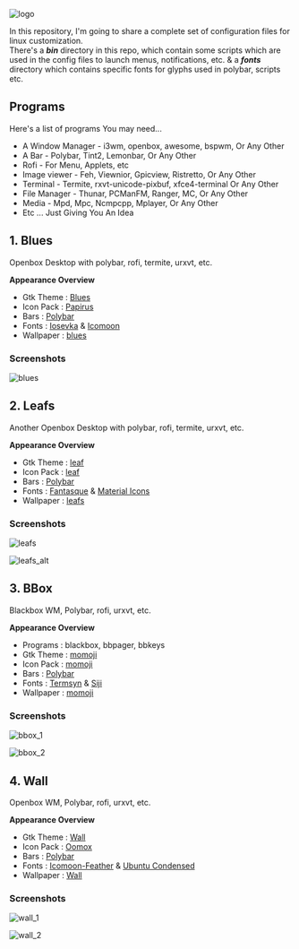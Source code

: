 ![logo](https://raw.githubusercontent.com/adi1090x/dots/master/images/dots.png) <br />

In this repository, I'm going to share a complete set of configuration files for linux customization. <br />
There's a ***bin*** directory in this repo, which contain some scripts which are used in the config files to launch menus, notifications, etc. & a ***fonts*** directory which contains specific fonts for glyphs used in polybar, scripts etc. <br />

## Programs

Here's a list of programs You may need... <br />

- A Window Manager - i3wm, openbox, awesome, bspwm, Or Any Other <br /> 
- A Bar - Polybar, Tint2, Lemonbar, Or Any Other <br />
- Rofi - For Menu, Applets, etc <br />
- Image viewer - Feh, Viewnior, Gpicview, Ristretto, Or Any Other <br />
- Terminal - Termite, rxvt-unicode-pixbuf, xfce4-terminal Or Any Other <br />
- File Manager - Thunar, PCManFM, Ranger, MC, Or Any Other <br />
- Media - Mpd, Mpc, Ncmpcpp, Mplayer, Or Any Other <br />
- Etc ... Just Giving You An Idea <br />

## 1. Blues

Openbox Desktop with polybar, rofi, termite, urxvt, etc.

**Appearance Overview**

- Gtk Theme : [Blues](https://github.com/adi1090x/dots/tree/master/blues/.themes) <br />
- Icon Pack : [Papirus](https://github.com/PapirusDevelopmentTeam/papirus-icon-theme) <br />
- Bars : [Polybar](https://github.com/jaagr/polybar) <br />
- Fonts : [Iosevka](https://github.com/be5invis/Iosevka) & [Icomoon](https://icomoon.io/icons-icomoon.html) <br />
- Wallpaper : [blues](https://github.com/adi1090x/dots/tree/master/blues/wallpaper.jpg) <br />

### Screenshots

![blues](https://raw.githubusercontent.com/adi1090x/dots/master/images/blues.png) <br />

## 2. Leafs

Another Openbox Desktop with polybar, rofi, termite, urxvt, etc.

**Appearance Overview**

- Gtk Theme : [leaf](https://github.com/adi1090x/dots/tree/master/leafs/.themes) <br />
- Icon Pack : [leaf](https://github.com/adi1090x/dots/tree/master/leafs/.icons) <br />
- Bars : [Polybar](https://github.com/jaagr/polybar) <br />
- Fonts : [Fantasque](https://github.com/belluzj/fantasque-sans) & [Material Icons](https://github.com/google/material-design-icons/blob/master/iconfont/MaterialIcons-Regular.ttf) <br />
- Wallpaper : [leafs](https://github.com/adi1090x/dots/tree/master/leafs/wallpaper.jpg) <br />

### Screenshots
![leafs](https://raw.githubusercontent.com/adi1090x/dots/master/images/leafs.png) <br />

![leafs_alt](https://raw.githubusercontent.com/adi1090x/dots/master/images/leafs_alt.png) <br />

## 3. BBox

Blackbox WM, Polybar, rofi, urxvt, etc.


**Appearance Overview**

- Programs : blackbox, bbpager, bbkeys
- Gtk Theme : [momoji](https://github.com/adi1090x/dots/tree/master/bbox/.themes) <br />
- Icon Pack : [momoji](https://github.com/adi1090x/dots/tree/master/bbox/.icons) <br />
- Bars : [Polybar](https://github.com/jaagr/polybar) <br />
- Fonts : [Termsyn](https://aur.archlinux.org/packages/termsyn-font/) & [Siji](https://github.com/stark/siji) <br />
- Wallpaper : [momoji](https://github.com/adi1090x/dots/tree/master/bbox/.blackbox/backgrounds/momoji.jpg) <br />

### Screenshots
![bbox_1](https://raw.githubusercontent.com/adi1090x/dots/master/images/bbox_1.png) <br />

![bbox_2](https://raw.githubusercontent.com/adi1090x/dots/master/images/bbox_2.png) <br />

## 4. Wall

Openbox WM, Polybar, rofi, urxvt, etc.


**Appearance Overview**

- Gtk Theme : [Wall](https://github.com/adi1090x/dots/tree/master/wall/.themes) <br />
- Icon Pack : [Oomox](https://github.com/adi1090x/dots/tree/master/wall/.config/oomox) <br />
- Bars : [Polybar](https://github.com/jaagr/polybar) <br />
- Fonts : [Icomoon-Feather](https://github.com/adi1090x/dots/tree/master/wall/fonts) & [Ubuntu Condensed](https://github.com/adi1090x/dots/tree/master/wall/fonts) <br />
- Wallpaper : [Wall](https://github.com/adi1090x/dots/tree/master/wall/wallpaper.png) <br />

### Screenshots
![wall_1](https://raw.githubusercontent.com/adi1090x/dots/master/images/wall_1.png) <br />

![wall_2](https://raw.githubusercontent.com/adi1090x/dots/master/images/wall_2.png) <br />
